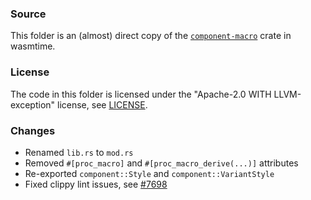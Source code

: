### Source

This folder is an (almost) direct copy of the
[`component-macro`](https://github.com/bytecodealliance/wasmtime/tree/main/crates/component-macro)
crate in wasmtime.

### License

The code in this folder is licensed under the "Apache-2.0 WITH LLVM-exception" license,
see [LICENSE](./LICENSE).

### Changes

- Renamed `lib.rs` to `mod.rs`
- Removed `#[proc_macro]` and `#[proc_macro_derive(...)]` attributes
- Re-exported `component::Style` and `component::VariantStyle`
- Fixed clippy lint issues, see [#7698](https://github.com/bytecodealliance/wasmtime/pull/7698)
